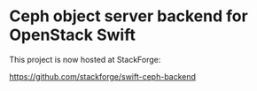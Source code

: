 Ceph object server backend for OpenStack Swift
==============================================

This project is now hosted at StackForge:

https://github.com/stackforge/swift-ceph-backend

